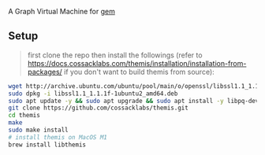 

A Graph Virtual Machine for [gem](https://github.com/wildonion/gem)

## Setup 
> first clone the repo then install the followings (refer to https://docs.cossacklabs.com/themis/installation/installation-from-packages/ if you don't want to build themis from source):

```bash
wget http://archive.ubuntu.com/ubuntu/pool/main/o/openssl/libssl1.1_1.1.1f-1ubuntu2_amd64.deb
sudo dpkg -i libssl1.1_1.1.1f-1ubuntu2_amd64.deb
sudo apt update -y && sudo apt upgrade && sudo apt install -y libpq-dev pkg-config build-essential libudev-dev libssl-dev librust-openssl-dev
git clone https://github.com/cossacklabs/themis.git
cd themis
make
sudo make install
# install themis on MacOS M1
brew install libthemis
```
